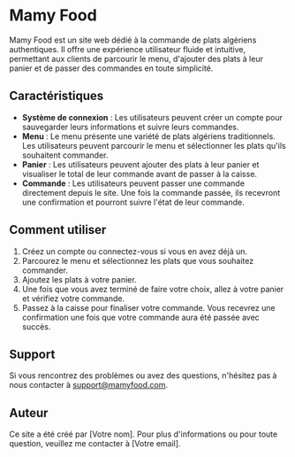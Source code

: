 # Mamy Food

Mamy Food est un site web dédié à la commande de plats algériens authentiques. Il offre une expérience utilisateur fluide et intuitive, permettant aux clients de parcourir le menu, d'ajouter des plats à leur panier et de passer des commandes en toute simplicité.

## Caractéristiques

- **Système de connexion** : Les utilisateurs peuvent créer un compte pour sauvegarder leurs informations et suivre leurs commandes.
- **Menu** : Le menu présente une variété de plats algériens traditionnels. Les utilisateurs peuvent parcourir le menu et sélectionner les plats qu'ils souhaitent commander.
- **Panier** : Les utilisateurs peuvent ajouter des plats à leur panier et visualiser le total de leur commande avant de passer à la caisse.
- **Commande** : Les utilisateurs peuvent passer une commande directement depuis le site. Une fois la commande passée, ils recevront une confirmation et pourront suivre l'état de leur commande.

## Comment utiliser

1. Créez un compte ou connectez-vous si vous en avez déjà un.
2. Parcourez le menu et sélectionnez les plats que vous souhaitez commander.
3. Ajoutez les plats à votre panier.
4. Une fois que vous avez terminé de faire votre choix, allez à votre panier et vérifiez votre commande.
5. Passez à la caisse pour finaliser votre commande. Vous recevrez une confirmation une fois que votre commande aura été passée avec succès.

## Support

Si vous rencontrez des problèmes ou avez des questions, n'hésitez pas à nous contacter à support@mamyfood.com.

## Auteur

Ce site a été créé par [Votre nom]. Pour plus d'informations ou pour toute question, veuillez me contacter à [Votre email].
